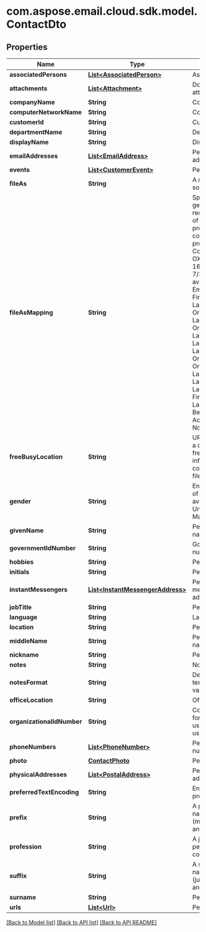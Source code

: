 
# com.aspose.email.cloud.sdk.model.ContactDto

## Properties
Name | Type | Description | Notes
------------ | ------------- | ------------- | -------------
**associatedPersons** | [**List&lt;AssociatedPerson&gt;**](AssociatedPerson.md) | Associated persons.              |  [optional]
**attachments** | [**List&lt;Attachment&gt;**](Attachment.md) | Document attachments.              |  [optional]
**companyName** | **String** | Company name.              |  [optional]
**computerNetworkName** | **String** | Computer network.              |  [optional]
**customerId** | **String** | Customer id.              |  [optional]
**departmentName** | **String** | Department name.              |  [optional]
**displayName** | **String** | Display name.              |  [optional]
**emailAddresses** | [**List&lt;EmailAddress&gt;**](EmailAddress.md) | Person&#39;s email addresses.              |  [optional]
**events** | [**List&lt;CustomerEvent&gt;**](CustomerEvent.md) | Person&#39;s events.              |  [optional]
**fileAs** | **String** | A name used for sorting.              |  [optional]
**fileAsMapping** | **String** | Specifies how to generate and recompute the value of the dispidFileAs property when other contact name properties change. Coincides MS-OXPROPS revision 16.2 from 7/31/2014. Enum, available values: Empty, DisplayName, FirstName, LastName, Organization, LastFirstMiddle, OrgLastFirstMiddle, LastFirstMiddleOrg, LastFirstMiddle2, LastFirstMiddle3, OrgLastFirstMiddle2, OrgLastFirstMiddle3, LastFirstMiddleOrg2, LastFirstMiddleOrg3, LastFirstMiddleGen, FirstMiddleLastGen, LastFirstMiddleGen2, BestMatch, AccordingToLocale, None | 
**freeBusyLocation** | **String** | URL path from which a client can retrieve free/busy information for the contact as an iCal file.              |  [optional]
**gender** | **String** | Enum defines gender of a person. Enum, available values: Unspecified, Female, Male | 
**givenName** | **String** | Person&#39;s given name.              |  [optional]
**governmentIdNumber** | **String** | Government id number.              |  [optional]
**hobbies** | **String** | Person&#39;s hobbies.              |  [optional]
**initials** | **String** | Person&#39;s initials.              |  [optional]
**instantMessengers** | [**List&lt;InstantMessengerAddress&gt;**](InstantMessengerAddress.md) | Person&#39;s instant messenger addresses.              |  [optional]
**jobTitle** | **String** | Person&#39;s job title.              |  [optional]
**language** | **String** | Language.              |  [optional]
**location** | **String** | Person&#39;s location.              |  [optional]
**middleName** | **String** | Person&#39;s middle name.              |  [optional]
**nickname** | **String** | Person&#39;s nickname.              |  [optional]
**notes** | **String** | Notes.              |  [optional]
**notesFormat** | **String** | Defines format of a text. Enum, available values: Text, Html | 
**officeLocation** | **String** | Office location.              |  [optional]
**organizationalIdNumber** | **String** | Contains an identifier for the mail user used within the mail user&#39;s organization.              |  [optional]
**phoneNumbers** | [**List&lt;PhoneNumber&gt;**](PhoneNumber.md) | Person&#39;s phone numbers.              |  [optional]
**photo** | [**ContactPhoto**](ContactPhoto.md) | Person&#39;s photo.              |  [optional]
**physicalAddresses** | [**List&lt;PostalAddress&gt;**](PostalAddress.md) | Person&#39;s physical addresses.              |  [optional]
**preferredTextEncoding** | **String** | Encoding for all text properties.              |  [optional]
**prefix** | **String** | A prefix of a full name such like Mr.(mister), Dr.(doctor) and so on.              |  [optional]
**profession** | **String** | A job position of a person in a company.              |  [optional]
**suffix** | **String** | A suffix of a full name such like Jr.(junior), Sr.(senior) and so on.              |  [optional]
**surname** | **String** | Person&#39;s surname.              |  [optional]
**urls** | [**List&lt;Url&gt;**](Url.md) | Person&#39;s urls.              |  [optional]


[[Back to Model list]](README.md#documentation-for-models) [[Back to API list]](README.md#documentation-for-api-endpoints) [[Back to API README]](README.md)

